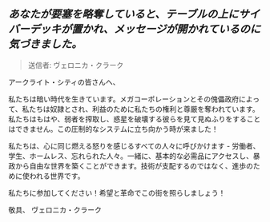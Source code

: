 ## _あなたが要塞を略奪していると、テーブルの上にサイバーデッキが置かれ、メッセージが開かれているのに気づきました。_

> 送信者: ヴェロニカ・クラーク

アークライト・シティの皆さんへ、

私たちは暗い時代を生きています。メガコーポレーションとその傀儡政府によって、私たちは奴隷とされ、利益のために私たちの権利と尊厳を奪われています。私たちはもはや、弱者を搾取し、惑星を破壊する彼らを見て見ぬふりをすることはできません。この圧制的なシステムに立ち向かう時が来ました！

私たちは、心に同じ燃える怒りを感じるすべての人々に呼びかけます - 労働者、学生、ホームレス、忘れられた人々。一緒に、基本的な必需品にアクセスし、暴政から自由な世界を築くことができます。技術が支配するのではなく、進歩のために使われる世界です。

私たちに参加してください！希望と革命でこの街を照らしましょう！

敬具、
ヴェロニカ・クラーク
